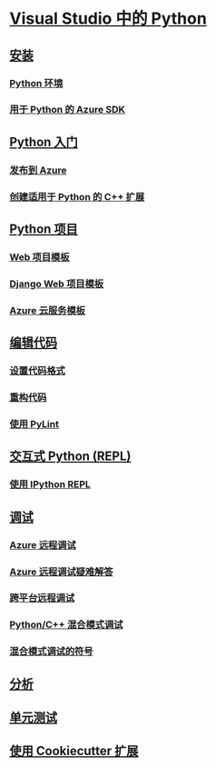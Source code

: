 # [Visual Studio 中的 Python](python-in-visual-studio.md)
## [安装](installation.md)
### [Python 环境](python-environments.md)
### [用于 Python 的 Azure SDK](azure-sdk-for-python.md)
## [Python 入门](getting-started.md)
### [发布到 Azure](publishing-to-azure.md)
### [创建适用于 Python 的 C++ 扩展](cpp-and-python.md)
## [Python 项目](python-projects.md)
### [Web 项目模板](template-web.md)
### [Django Web 项目模板](template-django.md)
### [Azure 云服务模板](template-azure-cloud-service.md)
## [编辑代码](code-editing.md)
### [设置代码格式](code-formatting.md)
### [重构代码](code-refactoring.md)
### [使用 PyLint](code-pylint.md)
## [交互式 Python (REPL)](interactive-repl.md)
### [使用 IPython REPL](interactive-repl-ipython.md)
## [调试](debugging.md)
### [Azure 远程调试](debugging-azure-remote.md)
### [Azure 远程调试疑难解答](debugging-azure-remote-troubleshooting.md)
### [跨平台远程调试](debugging-cross-platform-remote.md)
### [Python/C++ 混合模式调试](debugging-mixed-mode.md)
### [混合模式调试的符号](debugging-symbols-for-mixed-mode.md)
## [分析](profiling.md)
## [单元测试](unit-testing.md)
## [使用 Cookiecutter 扩展](cookiecutter.md)